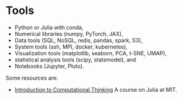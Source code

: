 # Tools

- Python or Julia with conda,
- Numerical libraries (numpy, PyTorch, JAX),
- Data tools (SQL, NoSQL, redis, pandas, spark, S3),
- System tools (ssh, MPI, docker, kubernetes),
- Visualization tools (matplotlib, seaborn, PCA, t-SNE, UMAP),
- statistical analysis tools (scipy, statsmodel), and
- Notebooks (Jupyter, Pluto).

Some resources are:
- [Introduction to Computational Thinking](https://computationalthinking.mit.edu/Spring21/semesters/) A course on Julia at MIT.


